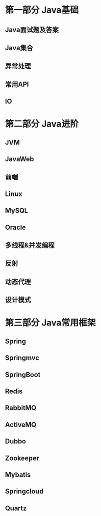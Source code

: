 # 第一部分 Java基础

## Java面试题及答案

## Java集合

## 异常处理

## 常用API

## IO



# 第二部分 Java进阶

## JVM

## JavaWeb

## 前端

## Linux

## MySQL

## Oracle

## 多线程&并发编程

## 反射

## 动态代理

## 设计模式







# 第三部分 Java常用框架

## Spring

## Springmvc

## SpringBoot

## Redis

## RabbitMQ

## ActiveMQ

## Dubbo

## Zookeeper

## Mybatis

## Springcloud

## Quartz







































































